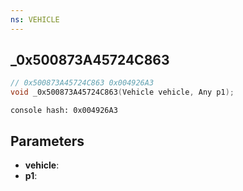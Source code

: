 ```yaml
---
ns: VEHICLE
---
```

## _0x500873A45724C863

```c
// 0x500873A45724C863 0x004926A3
void _0x500873A45724C863(Vehicle vehicle, Any p1);
```

```
console hash: 0x004926A3  
```

## Parameters
* **vehicle**: 
* **p1**: 

